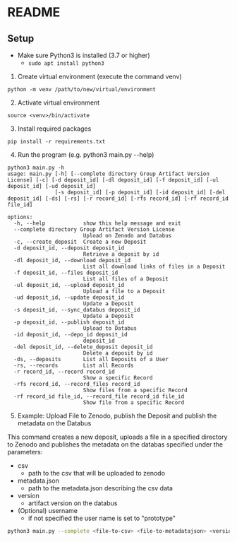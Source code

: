 # README

## Setup

- Make sure Python3 is installed (3.7 or higher)
  - `sudo apt install python3`

1. Create virtual environment (execute the command venv)
 
```shell
python -m venv /path/to/new/virtual/environment
```
2. Activate virtual environment

```shell
source <venv>/bin/activate
```
3. Install required packages

```shell
pip install -r requirements.txt
```
4. Run the program (e.g. python3 main.py --help)

```shell
python3 main.py -h
usage: main.py [-h] [--complete directory Group Artifact Version License] [-c] [-d deposit_id] [-dl deposit_id] [-f deposit_id] [-ul deposit_id] [-ud deposit_id]
               [-s deposit_id] [-p deposit_id] [-id deposit_id] [-del deposit_id] [-ds] [-rs] [-r record_id] [-rfs record_id] [-rf record_id file_id]

options:
  -h, --help            show this help message and exit
  --complete directory Group Artifact Version License
                        Upload on Zenodo and Databus
  -c, --create_deposit  Create a new Deposit
  -d deposit_id, --deposit deposit_id
                        Retrieve a deposit by id
  -dl deposit_id, --download deposit_id
                        List all download links of files in a Deposit
  -f deposit_id, --files deposit_id
                        List all files of a Deposit
  -ul deposit_id, --upload deposit_id
                        Upload a file to a Deposit
  -ud deposit_id, --update deposit_id
                        Update a Deposit
  -s deposit_id, --sync_databus deposit_id
                        Update a Deposit
  -p deposit_id, --publish deposit_id
                        Upload to Databus
  -id deposit_id, --depo_id deposit_id
                        deposit_id
  -del deposit_id, --delete_deposit deposit_id
                        Delete a deposit by id
  -ds, --deposits       List all Deposits of a User
  -rs, --records        List all Records
  -r record_id, --record record_id
                        Show a specific Record
  -rfs record_id, --record_files record_id
                        Show files from a specific Record
  -rf record_id file_id, --record_file record_id file_id
                        Show file from a specific Record
```

5. Example: Upload File to Zenodo, publish the Deposit and publish the metadata on the Databus

This command creates a new deposit, uploads a file in a specified directory to Zenodo
and publishes the metadata on the databas specified under the parameters:

- csv
  - path to the csv that will be uploaded to zenodo
- metadata.json
  - path to the metadata.json describing the csv data 
- version
  - artifact version on the databus
- (Optional) username
  - if not specified the user name is set to "prototype"

```bash
python3 main.py --complete <file-to-csv> <file-to-metadatajson> <version> <optional-user-name>
```
